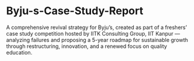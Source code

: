 # Byju-s-Case-Study-Report

A comprehensive revival strategy for Byju’s, created as part of a freshers’ case study competition hosted by IITK Consulting Group, IIT Kanpur — analyzing failures and proposing a 5-year roadmap for sustainable growth through restructuring, innovation, and a renewed focus on quality education.
